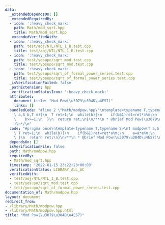 ```yaml
---
data:
  _extendedDependsOn: []
  _extendedRequiredBy:
  - icon: ':heavy_check_mark:'
    path: Math/mod_sqrt.hpp
    title: Math/mod_sqrt.hpp
  _extendedVerifiedWith:
  - icon: ':heavy_check_mark:'
    path: test/aoj/NTL/NTL_1_B.test.cpp
    title: test/aoj/NTL/NTL_1_B.test.cpp
  - icon: ':heavy_check_mark:'
    path: test/yosupo/sqrt_mod.test.cpp
    title: test/yosupo/sqrt_mod.test.cpp
  - icon: ':heavy_check_mark:'
    path: test/yosupo/sqrt_of_formal_power_series.test.cpp
    title: test/yosupo/sqrt_of_formal_power_series.test.cpp
  _isVerificationFailed: false
  _pathExtension: hpp
  _verificationStatusIcon: ':heavy_check_mark:'
  attributes:
    document_title: "Mod Pow(\u3079\u304D\u4E57)"
    links: []
  bundledCode: "#line 2 \"Math/modpow.hpp\"\ntemplate<typename T,typename S>\nT modpow(T\
    \ a,S b,T m){\n  T ret=1;\n  while(b){\n    if(b&1)ret=ret*a%m;\n    a=a*a%m;\n\
    \    b>>=1;\n  }\n  return ret;\n}\n/**\n * @brief Mod Pow(\u3079\u304D\u4E57\
    )\n*/\n"
  code: "#pragma once\ntemplate<typename T,typename S>\nT modpow(T a,S b,T m){\n \
    \ T ret=1;\n  while(b){\n    if(b&1)ret=ret*a%m;\n    a=a*a%m;\n    b>>=1;\n \
    \ }\n  return ret;\n}\n/**\n * @brief Mod Pow(\u3079\u304D\u4E57)\n*/"
  dependsOn: []
  isVerificationFile: false
  path: Math/modpow.hpp
  requiredBy:
  - Math/mod_sqrt.hpp
  timestamp: '2022-01-15 23:22:23+00:00'
  verificationStatus: LIBRARY_ALL_AC
  verifiedWith:
  - test/aoj/NTL/NTL_1_B.test.cpp
  - test/yosupo/sqrt_mod.test.cpp
  - test/yosupo/sqrt_of_formal_power_series.test.cpp
documentation_of: Math/modpow.hpp
layout: document
redirect_from:
- /library/Math/modpow.hpp
- /library/Math/modpow.hpp.html
title: "Mod Pow(\u3079\u304D\u4E57)"
---
```

